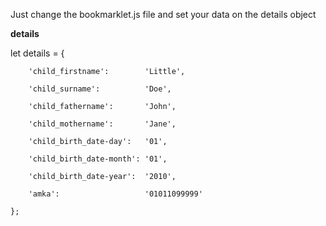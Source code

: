 Just change the bookmarklet.js file and set your data on the details object

**details**

let details = {

        'child_firstname':        'Little',
        
        'child_surname':          'Doe',
        
        'child_fathername':       'John',
        
        'child_mothername':       'Jane',
        
        'child_birth_date-day':   '01',
        
        'child_birth_date-month': '01',
        
        'child_birth_date-year':  '2010',
        
        'amka':                   '01011099999'
        
    };
